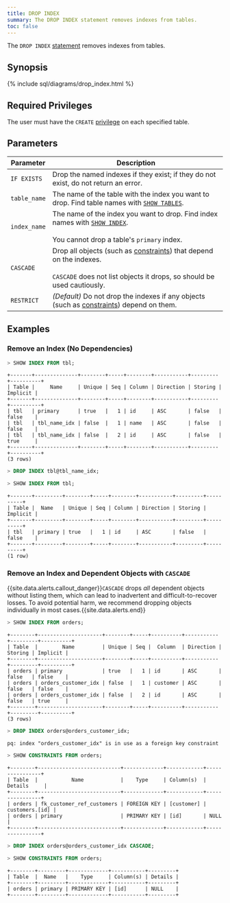 ```yaml
---
title: DROP INDEX
summary: The DROP INDEX statement removes indexes from tables.
toc: false
---
```


The `DROP INDEX` [statement](sql-statements.html) removes indexes from tables.

<div id="toc"></div>

## Synopsis

{% include sql/diagrams/drop_index.html %}

## Required Privileges

The user must have the `CREATE` [privilege](privileges.html) on each specified table.

## Parameters

| Parameter | Description |
|-----------|-------------|
| `IF EXISTS`	| Drop the named indexes if they exist; if they do not exist, do not return an error.|
| `table_name`	| The name of the table with the index you want to drop. Find table names with [`SHOW TABLES`](show-tables.html).|
| `index_name`	| The name of the index you want to drop. Find index names with [`SHOW INDEX`](show-index.html).<br/><br/>You cannot drop a table's `primary` index.|
| `CASCADE`	| Drop all objects (such as [constraints](constraints.html)) that depend on the indexes.<br><br>`CASCADE` does not list objects it drops, so should be used cautiously.|
| `RESTRICT`	| _(Default)_ Do not drop the indexes if any objects (such as [constraints](constraints.html)) depend on them.|

## Examples

### Remove an Index (No Dependencies)
~~~ sql
> SHOW INDEX FROM tbl;
~~~
~~~
+-------+--------------+--------+-----+--------+-----------+---------+----------+
| Table |     Name     | Unique | Seq | Column | Direction | Storing | Implicit |
+-------+--------------+--------+-----+--------+-----------+---------+----------+
| tbl   | primary      | true   |   1 | id     | ASC       | false   | false    |
| tbl   | tbl_name_idx | false  |   1 | name   | ASC       | false   | false    |
| tbl   | tbl_name_idx | false  |   2 | id     | ASC       | false   | true     |
+-------+--------------+--------+-----+--------+-----------+---------+----------+
(3 rows)
~~~
~~~ sql
> DROP INDEX tbl@tbl_name_idx;

> SHOW INDEX FROM tbl;
~~~
~~~
+-------+---------+--------+-----+--------+-----------+---------+----------+
| Table |  Name   | Unique | Seq | Column | Direction | Storing | Implicit |
+-------+---------+--------+-----+--------+-----------+---------+----------+
| tbl   | primary | true   |   1 | id     | ASC       | false   | false    |
+-------+---------+--------+-----+--------+-----------+---------+----------+
(1 row)
~~~

### Remove an Index and Dependent Objects with `CASCADE`

{{site.data.alerts.callout_danger}}<code>CASCADE</code> drops <em>all</em> dependent objects without listing them, which can lead to inadvertent and difficult-to-recover losses. To avoid potential harm, we recommend dropping objects individually in most cases.{{site.data.alerts.end}}

~~~ sql
> SHOW INDEX FROM orders;
~~~
~~~
+--------+---------------------+--------+-----+----------+-----------+---------+----------+
| Table  |        Name         | Unique | Seq |  Column  | Direction | Storing | Implicit |
+--------+---------------------+--------+-----+----------+-----------+---------+----------+
| orders | primary             | true   |   1 | id       | ASC       | false   | false    |
| orders | orders_customer_idx | false  |   1 | customer | ASC       | false   | false    |
| orders | orders_customer_idx | false  |   2 | id       | ASC       | false   | true     |
+--------+---------------------+--------+-----+----------+-----------+---------+----------+
(3 rows)
~~~
~~~ sql
> DROP INDEX orders@orders_customer_idx;
~~~
~~~
pq: index "orders_customer_idx" is in use as a foreign key constraint
~~~
~~~ sql
> SHOW CONSTRAINTS FROM orders;
~~~
~~~
+--------+---------------------------+-------------+------------+----------------+
| Table  |           Name            |    Type     | Column(s)  |    Details     |
+--------+---------------------------+-------------+------------+----------------+
| orders | fk_customer_ref_customers | FOREIGN KEY | [customer] | customers.[id] |
| orders | primary                   | PRIMARY KEY | [id]       | NULL           |
+--------+---------------------------+-------------+------------+----------------+
~~~
~~~ sql
> DROP INDEX orders@orders_customer_idx CASCADE;

> SHOW CONSTRAINTS FROM orders;
~~~
~~~
+--------+---------+-------------+-----------+---------+
| Table  |  Name   |    Type     | Column(s) | Details |
+--------+---------+-------------+-----------+---------+
| orders | primary | PRIMARY KEY | [id]      | NULL    |
+--------+---------+-------------+-----------+---------+
~~~
